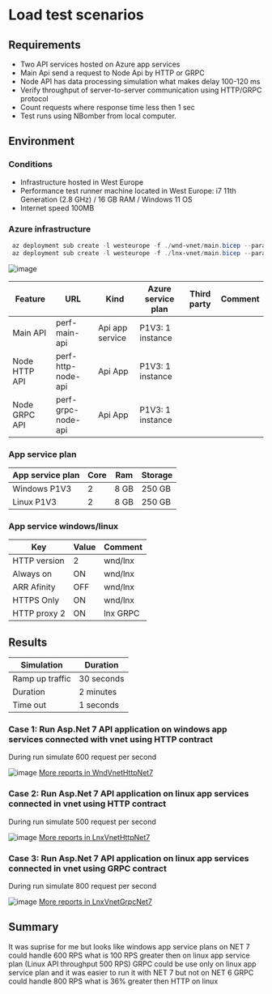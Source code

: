 # Load test scenarios
## Requirements 
* Two API services hosted on Azure app services 
* Main Api send a request to Node Api by HTTP or GRPC
* Node API has data processing simulation what makes delay 100-120 ms
* Verify throughput of server-to-server communication using HTTP/GRPC protocol 
* Count requests where response time less then 1 sec 
* Test runs using NBomber from local computer.

## Environment
### Conditions

* Infrastructure hosted in West Europe
* Performance test runner machine located in West Europe: i7 11th Generation (2.8 GHz) / 16 GB RAM / Windows 11 OS
* Internet speed 100MB

### Azure infrastructure
```powershell
 az deployment sub create -l westeurope -f ./wnd-vnet/main.bicep --parameters './parameters.prod.json'
 az deployment sub create -l westeurope -f ./lnx-vnet/main.bicep --parameters './parameters.prod.json'
 ```
 ![image](https://user-images.githubusercontent.com/14298158/218462156-a972a629-92b1-485b-9a73-d6320a5a4ec8.png)


| Feature                               | URL                                                              | Kind                      | Azure service plan                             | Third party | Comment                 |
| ------------------------------------- | ---------------------------------------------------------------- | ------------------------- | ---------------------------------------------- | ----------- | ----------------------- |
| Main API                      | perf-main-api       | Api app service           | P1V3: 1 instance       |             |                         |  
| Node HTTP API                     | perf-http-node-api         | Api App                   | P1V3: 1 instance             |             |                        |
| Node GRPC API                     | perf-grpc-node-api         | Api App                   | P1V3: 1 instance             |             |                         |


### App service plan

| App service plan | Core | Ram     | Storage |
| ---------------- | ---- | ------- | ------- |
| Windows P1V3     | 2    | 8 GB    | 250 GB  |
| Linux P1V3       | 2    | 8 GB    | 250 GB  |

### App service windows/linux
| Key | Value |Comment |
| --- | ----  |--|
| HTTP version | 2 | wnd/lnx|
| Always on | ON |wnd/lnx|
| ARR Afinity | OFF |wnd/lnx|
| HTTPS Only | ON |wnd/lnx|
| HTTP proxy 2 | ON |lnx GRPC|

## Results
| Simulation      | Duration       |
| --------------- | -------------- |
| Ramp up traffic | 30 seconds     |
| Duration        | 2 minutes      |
| Time out        | 1 seconds      |

### Case 1: Run Asp.Net 7 API application on windows app services connected with vnet using HTTP contract
During run simulate 600 request per second 

![image](https://user-images.githubusercontent.com/14298158/218453254-c167fa3e-cc67-4859-acd9-eff2a60d4293.png)
[More reports in WndVnetHttpNet7](https://github.com/khdevnet/httpvsgrpc/tree/main/MainApi.PerformanceTest/Reports/WndVnetHttpNet7)

### Case 2: Run Asp.Net 7 API application on linux app services connected in vnet using HTTP contract
During run simulate 500 request per second 

![image](https://user-images.githubusercontent.com/14298158/218453781-0323ac22-3c92-4574-b4ec-bdefe831de7c.png)
[More reports in LnxVnetHttpNet7](https://github.com/khdevnet/httpvsgrpc/tree/main/MainApi.PerformanceTest/Reports/LnxVnetHttpNet7)
### Case 3: Run Asp.Net 7 API application on linux app services connected in vnet using GRPC contract
During run simulate 800 request per second 

![image](https://user-images.githubusercontent.com/14298158/218453959-aa222b2b-b5f4-4613-8f4a-a4801f946fba.png)
[More reports in LnxVnetGrpcNet7](https://github.com/khdevnet/httpvsgrpc/tree/main/MainApi.PerformanceTest/Reports/LnxVnetGrpcNet7)

## Summary
It was suprise for me but looks like windows app service plans on NET 7 could handle 600 RPS what is 100 RPS greater then on linux app service plan (Linux API throughput 500 RPS)
GRPC could be use only on linux app service plan and it was easier to run it with NET 7 but not on NET 6
GRPC could handle 800 RPS what is 36% greater then HTTP on linux



